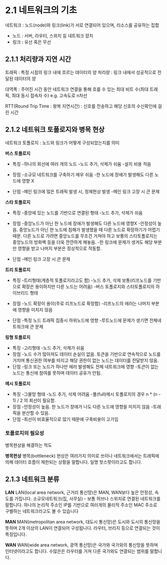 # 2.1 네트워크의 기초
네트워크 : 노드(node)와 링크(link)가 서로 연결되어 있으며, 리소스를 공유하는 집합
- 노드 : 서버, 라우터, 스위치 등 네트워크 장치
- 링크 : 유선 혹은 무선

## 2.1.1 처리량과 지연 시간
트래픽 : 특정 시점의 링크 내에 흐르는 데이터의 양
처리량 : 링크 내에서 성공적으로 전달된 데이터의 양

대역폭 : 주어진 시간 동안 네트워크 연결을 통해 흐를 수 있는 최대 비트 수(최대 트래픽, 최대 동시 접속자 수)
e.g. 고속도로 n차선

RTT(Round Trip Time : 왕복 지연시간) : 신호를 전송하고 해당 신호의 수신확인에 걸린 시간

## 2.1.2 네트워크 토폴로지와 병목 현상
네트워크 토폴로지 : 노드와 링크가 어떻게 구성되었는지를 의미

**버스 토폴로지**
- 특징
-하나의 회선에 여러 개의 노드
-노드 추가, 삭제가 쉬움
-설치 비용 적음

- 장점
-소규모 네트워크를 구축하기 매우 쉬움
-한 노드에 장애가 발생해도 다른 노드에 영향 X

- 단점
-메인 링크에 많은 트래픽 발생 시, 정체현상 발생 
-메인 링크 고장 시 큰 문제

**스타 토폴로지**
- 특징
-중앙에 있는 노드를 기반으로 연결된 형태
-노드 추가, 삭제가 쉬움

- 장점
-중앙노드가 아닌 한 노드에 장애가 발생해도 다른 노드에 영향X
-안정성이 높음. 중앙노드가 아닌 한 노드에 침해가 발생했을 때 다른 노드로
확장하기가 어렵기 때문. 다른 노드로 가려면 중앙노드를 무조건 거쳐야 하고 보통의
스타토폴로지는 중앙노드의 방화벽 등을 더욱 깐깐하게 해놓음.
-한 링크에 문제가 생겨도 해당 부분만 영향을 받고 나머지 부분은 정상적으로
작동함.

- 단점 
-메인 링크 고장 시 큰 문제


**트리 토폴로지**
- 특징
-트리형태(계층적 토폴로지라고도 함)
-노드 추가, 삭제 보통(리프노드를 기반으로 확장은 용이하지만 다른 노드는 어려움)
-버스 토폴로지와 스타토폴로지의 하이브리드 형태

- 장점
-노드 확장이 용이(주로 리프노드로 확장함)
-리프노드의 에러는 나머지 부분에 영향을 미치지 않음

- 단점 
-특정 노드 트래픽 집중시 하위노드에 영향
-루트노드에 문제가 생기면 전체네트워크에 큰 문제

**링형 토폴로지**
- 특징
-고리형태
-노드 추가, 삭제가 쉬움
- 장점
-노드 수가 많아져도 데이터 손실이 없음. 토큰을 기반으로 연속적으로 노드를 거치며
통신권한 여부를 따지고 해당 권한이 없는 노드는 데이터를 전달받지 않음.
- 단점
-링크 또는 노드가 하나만 에러 발생해도 전체 네트워크에 영향
-토큰이 없는 노드는 통신에 참여를 못하며 데이터 공유가 안됨.

**메시 토폴로지**
- 특징
-그물망 형태
-노드 추가, 삭제 어려움
-풀(full)메시 토폴로지의 경우 n * (n - 1) / 2 의 회선이 필요함.
- 장점
-안정성이 높음. 한 노드가 장애가 나도 다른 노드에 영향을 미치지 않음
-트래픽을 분산할 수 있음.
- 단점
-회선이 비효율적으로 많기 때문에 구축비용이 고가임

### 토폴로지의 필요성
병목현상을 해결하는 척도

**병목현상**
병목(bottleneck) 현상은 여러가지 의미로 쓰이나 네트워크에서는 트래픽에 의해 데이터
흐름이 제한되는 상황을 말합니다. 일명 핫스팟이라고도 합니다.


## 2.1.3 네트워크 분류
**LAN**
LAN(local area network, 근거리 통신망)은 MAN, WAN보다 높은 안정성, 속도를
가집니다. 소규모네트워크(집, 사무실) - 보통 허브나 스위치로 연결된 네트워크를 말합니다.
하나의 논리적 주소인 IP를 기반으로 여러개의 물리적 주소인 MAC 주소로 구별하는
네트워크라고도 볼 수 있습니다

**MAN**
MAN(metropolitan area network, 대도시 통신망)은 도시와 도시의 통신망을 뜻하며 2개
이상의 LAN이 연결되어 구성됩니다. 라우터, 브리지 등으로 연결되는 것이 특징입니다.

**WAN**
WAN(wide area network, 광역 통신망)은 국가와 국가와의 통신망을 뜻하며
인터넷이라고도 합니다. 수많은은 라우터를 거쳐 다른 국가와도 연결되는 범위를 말합니다.
